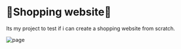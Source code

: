 #                       🛒Shopping website🛒
Its my project to test if i can create a shopping website from scratch.

![page](https://github.com/user-attachments/assets/91ac4efe-ec44-44a0-854b-30163d00387b)
